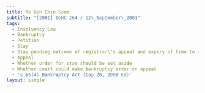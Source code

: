 ```yaml
---
title: Re Goh Chin Soon
subtitle: "[2001] SGHC 264 / 12\_September\_2001"
tags:
  - Insolvency Law
  - Bankruptcy
  - Petition
  - Stay
  - Stay pending outcome of registrar\'s appeal and expiry of time to appeal
  - Appeal
  - Whether order for stay should be set aside
  - Whether court could make bankruptcy order on appeal
  - 's 65(4) Bankruptcy Act (Cap 20, 2000 Ed)'
layout: single
---
```


